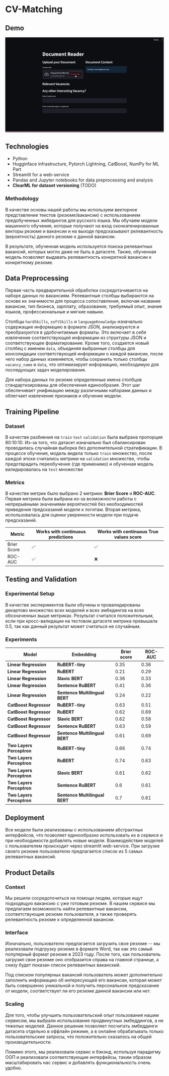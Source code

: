 # CV-Matching

## Demo

![Demo](data/demo.gif)

## Technologies

- Python
- Hugginface infrastructure, Pytorch Lightning, CatBoost, NumPy for ML Part
- Streamlit for a web-service
- Pandas and Jupyter notebooks for data preprocessing and analysis
- **ClearML for dataset versioning** (TODO)

### Methodology

В качестве основы нашей работы мы используем векторное представление текстов (резюме/вакансии) с использованием
предобученных эмбедингов для русского языка. Мы обучаем модели машинного обучения, которые получают на вход
сконкатенированные векторы резюме и вакансии и на выходе предсказывают релевантность (вероятность) данного резюме к
данной вакансии.

В результате, обученная модель используется поиска релевантных вакансий, которых могло даже не быть в датасете. Также,
обученная модель позволяет выдавать релевантность конкретной вакансии к конкретному резюме.

## Data Preprocessing

Первая часть предварительной обработки сосредотачивается на наборе данных по вакансиям. Релевантные столбцы выбираются
на основе их значимости для процесса сопоставления, включая название вакансии, тип бизнеса, зарплату, образование,
требуемый опыт, знание языков, профессиональные и мягкие навыки.

Столбцы `hardSkills`, `softSkills` и `languageKnowledge` изначально содержащие информацию в формате JSON, анализируются
и преобразуются в удобочитаемые форматы. Это включает в себя извлечение соответствующей информации из структуры JSON и
соответствующее форматирование. Кроме того, создается новый столбец с именем `data`, объединяя выбранные столбцы для
консолидации соответствующей информации о каждой вакансии, после чего набор данных изменяется, чтобы сохранить только
столбцы `vacancy_name` и `data`, что оптимизирует информацию, необходимую для последующих задач моделирования.

Для набора данных по резюме определенные имена столбцов стандартизированы для обеспечения единообразия. Этот шаг
обеспечивает унификацию между различными наборами данных и облегчает извлечение признаков и обучение модели.

## Training Pipeline

### Dataset

В качестве разбиения на `train` `test` `validation` была выбрана пропорция 80:10:10.
Из-за того, что датасет изначально
был сбалансирован проводилась случайная выборка без дополнительной стратификации. В процессе обучения, модель видела
только `train` множество, после каждой эпохи считались метрики на `validation` множестве, чтобы предотврадить
переобучение (где применимо) и обученная модель валидировалась на `test` множестве

### Metrics

В качестве метрик было выбрано 2 метрики: **Brier Score** и **ROC-AUC**. Первая метрика была выбрана из-за возможности
работы с непрерывными значениями вероятностей без необходимостей приведения предсказаний модели к логитам. Вторая
метрика, использовалась для оценки уверенности модели при подаче предсказаний.

| Metric      | Works with continuous predictions | Works with continuous True values score |
|-------------|-----------------------------------|-----------------------------------------|
| Brier Score | :white_check_mark:                | :white_check_mark:                      |
| ROC-AUC     | :white_check_mark:                | :x:                                     |

## Testing and Validation

### Experimental Setup

В качестве экспериментов были обучены и провалидированы декартово множество всех моделей и всех эмбедингов на всех
обозначенных выше метриках. Результат считался положительным, если при кросс-валидации на тестовом датасете метрика
превышала 0.5, так как
данный результат может
считаться не случайным.

### Experiments

| Model                     | Embedding                      | Brier score | ROC-AUC | 
|---------------------------|--------------------------------|-------------|---------|
| **Linear Regression**     | **RuBERT-tiny**                | 0.35        | 0.36    |
| **Linear Regression**     | **RuBERT**                     | 0.21        | 0.29    |
| **Linear Regression**     | **Slavic BERT**                | 0.36        | 0.33    |
| **Linear Regression**     | **Sentence RuBERT**            | 0.41        | 0.36    |
| **Linear Regression**     | **Sentence Multilingual BERT** | 0.24        | 0.22    |
| **CatBoost Regressor**    | **RuBERT-tiny**                | 0.63        | 0.51    |
| **CatBoost Regressor**    | **RuBERT**                     | 0.62        | 0.69    |
| **CatBoost Regressor**    | **Slavic BERT**                | 0.62        | 0.58    |
| **CatBoost Regressor**    | **Sentence RuBERT**            | 0.63        | 0.59    |
| **CatBoost Regressor**    | **Sentence Multilingual BERT** | 0.61        | 0.69    |
| **Two Layers Perceptron** | **RuBERT-tiny**                | 0.66        | 0.74    |
| **Two Layers Perceptron** | **RuBERT**                     | 0.74        | 0.63    |
| **Two Layers Perceptron** | **Slavic BERT**                | 0.61        | 0.62    |
| **Two Layers Perceptron** | **Sentence RuBERT**            | 0.6         | 0.61    |
| **Two Layers Perceptron** | **Sentence Multilingual BERT** | 0.7         | 0.61    |

## Deployment

Все модели были реализованы с использованием абстрактных интерфейсов, что позволяет единообразно использовать их в
сервисе и при необходимости добавлять новые модели. Взаимодействие моделей с пользователем происходит через streamlit
web-service. При загрузке своего резюме пользователю предлагается список из 5 самых релевантных вакансий.

## Product Details

### Context

Мы решили сосредоточиться на помощи людям, которые ищут подходящую вакансию с уже готовым резюме. В нашем сервисе мы
предлагаем возможность найти релевантные вакансии, соответствующие резюме пользователя, а также проверять релевантность
резюме к определенной вакансии.

### Interface

Изначально, пользователю предлагается загрузить свое резюме -- мы реализовали подгрузку резюме в формате Word, так как
это самый популярный формат резюме в 2023 году. После того, как пользователь загрузил свое резюме оно отобразится справа
на главной странице, а снизу будет показан список релевантных ваканский.

Под списком популярных вакансий пользователь может дополнительно заполнить информацию об интересующей его вакансии,
которая может быть совершенно уникальной и получить персональное предсказание от модели, соответствует ли его резюме
данной вакансии или нет.

### Scaling

Для того, чтобы улучшить пользовательский опыт пользования нашим сервисом, мы выбрали использование продвинутных
эмбеддингов, а не тяжелых моделей. Данное решение позволяет посчитать эмбеддинги датасета отдельно в оффлайн режиме, а в
онлайне обрабатывать только пользовательские запросы, что положительно сказалось на общей производительности.

Помимо этого, мы реализовали сервис и бэкэнд, используя парадигму ООП и реализовали соответствующие интерфейсы, таким
образом масштабировать нас сервис и добавлять функциональность очень удобно. 
